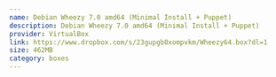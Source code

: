 ```yaml
---
name: Debian Wheezy 7.0 amd64 (Minimal Install + Puppet)
description: Debian Wheezy 7.0 amd64 (Minimal Install + Puppet)
provider: VirtualBox
link: https://www.dropbox.com/s/23gupgb0xompvkm/Wheezy64.box?dl=1
size: 462MB
category: boxes
---
```

